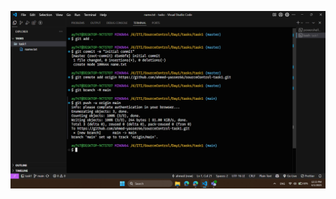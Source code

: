![alt text](https://github.com/ahmed-yasser66/sourceControl-task1/blob/main/Screenshot%202025-06-01%20123306.png)
